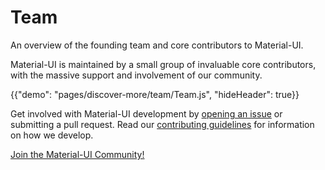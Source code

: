 # Team

<p class="description">An overview of the founding team and core contributors to Material-UI.</p>

Material-UI is maintained by a small group of invaluable core contributors, with the massive support and involvement of our community.

{{"demo": "pages/discover-more/team/Team.js", "hideHeader": true}}

Get involved with Material-UI development by [opening an issue](https://github.com/mui-org/material-ui/issues/new) or submitting a pull request.
Read our [contributing guidelines](https://github.com/mui-org/material-ui/blob/next/CONTRIBUTING.md) for information on how we develop.

[Join the Material-UI Community!](/discover-more/community/)
